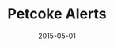 ---
layout: project
categories: 
  - project
title: "Petcoke Alerts"
date: 2015-05-01
image: /images/projects/petcoke-alerts.jpg
description: "A text message alert system to inform residents around KCBX Terminals in Chicago's 10th Ward that windspeed is high, and that they are therefore at increased risk of exposure to petroleum coke ('petcoke')."
github: https://github.com/chihacknight/kcbx-petcoke
website: http://petcokealerts.org/
creators: Ben Wilhelm and the Southeast Side Coalition to Ban Petcoke
featured: false
published: true
---